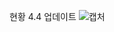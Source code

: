 현황 4.4 업데이트
![캡처](https://user-images.githubusercontent.com/84716226/161547506-77a7ee04-4828-40b5-84bd-c232f864d3d6.JPG)
